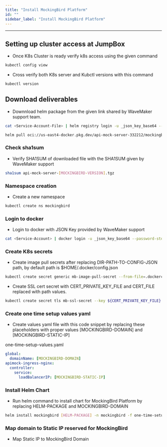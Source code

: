 ```yaml
---
title: "Install MockingBird Platform"
id: ""
sidebar_label: "Install MockingBird Platform"
---
```

---

## Setting up cluster access at JumpBox

- Once K8s Cluster is ready verify k8s access using the given command

```bash
kubectl config view
```
- Cross verify both K8s server and Kubctl versions with this command

```bash
kubectl version
```

## Download deliverables

- Downnload helm package from the given link shared by WaveMaker support team.

```bash
cat <Service-Account-File> | helm registry login -u _json_key_base64 --password-stdin https://us-east4-docker.pkg.dev
```

```bash
helm pull oci://us-east4-docker.pkg.dev/api-mock-server-332212/mockingbird/helm-charts/api-mock-server --version [MOCKINGBIRD-VERSION]
```


### Check sha1sum 

- Verify SHA1SUM of downloaded file with the SHA1SUM given by WaveMaker support

```bash
sha1sum api-mock-server-[MOCKINGBIRD-VERSION].tgz 
```

### Namespace creation

- Create a new namespace 

```bash
kubectl create ns mockingbird
```

### Login to docker

- Login to docker with JSON Key provided by WaveMaker support

```bash
cat <Service-Account> | docker login -u _json_key_base64 --password-stdin https://us-east4-docker.pkg.dev
```


### Create K8s secrets

- Create image pull secrets after replacing DIR-PATH-TO-CONFIG-JSON path, by default path is $HOME/.docker/config.json

```bash Command
kubectl create secret generic mb-image-pull-secret --from-file=.dockerconfigjson=[DIR-PATH-TO-CONFIG-JSON]/config.json --type=kubernetes.io/dockerconfigjson -n mockingbird
```

- Create SSL cert secret with CERT_PRIVATE_KEY_FILE and CERT_FILE replaced with path values.

```bash
kubectl create secret tls mb-ssl-secret --key ${CERT_PRIVATE_KEY_FILE} --cert ${CERT_FILE} -n mockingbird
```


### Create one time setup values yaml
- Create values yaml file with this code snippet by replacing these placeholders with proper values [MOCKINGBIRD-DOMAIN] and [MOCKINGBIRD-STATIC-IP]

one-time-setup-values.yaml

```yaml
global:
  domainName: [MOCKINGBIRD-DOMAIN]
apimock-ingress-nginx:
  controller:
    service:
      loadBalancerIP: [MOCKINGBIRD-STATIC-IP]
```

### Install Helm Chart

- Run helm command to install chart for MockingBird Platform by replacing HELM-PACKAGE and MOCKINGBIRD-DOMAIN

```bash 
helm install mockingbird [HELM-PACKAGE] -n mockingbird -f one-time-setup-values.yaml
```  

### Map domain to Static IP reserved for MockingBird

- Map Static IP to MockingBird Domain

